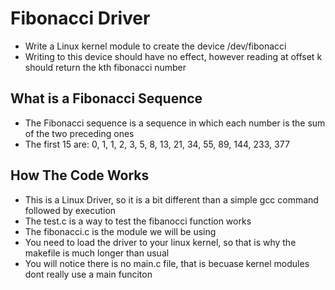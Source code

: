 # Fibonacci Driver
- Write a Linux kernel module to create the device /dev/fibonacci
- Writing to this device should have no effect, however reading at offset k should return the kth fibonacci number
## What is a Fibonacci Sequence
- The Fibonacci sequence is a sequence in which each number is the sum of the two preceding ones
- The first 15 are: 0, 1, 1, 2, 3, 5, 8, 13, 21, 34, 55, 89, 144, 233, 377

## How The Code Works
- This is a Linux Driver, so it is a bit different than a simple gcc command followed by execution
- The test.c is a way to test the fibanocci function works
- The fibonacci.c is the module we will be using
- You need to load the driver to your linux kernel, so that is why the makefile is much longer than usual
- You will notice there is no main.c file, that is becuase kernel modules dont really use a main funciton
